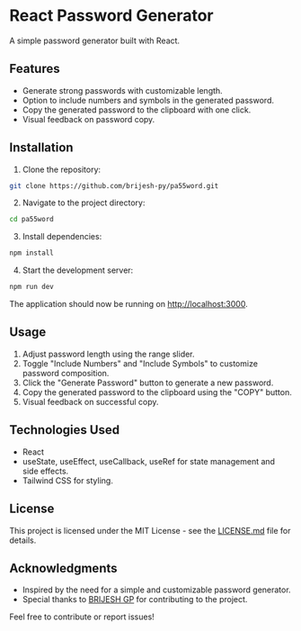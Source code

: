 # React Password Generator

A simple password generator built with React.

## Features

- Generate strong passwords with customizable length.
- Option to include numbers and symbols in the generated password.
- Copy the generated password to the clipboard with one click.
- Visual feedback on password copy.

## Installation

1. Clone the repository:

```bash
git clone https://github.com/brijesh-py/pa55word.git
```

2. Navigate to the project directory:

```bash
cd pa55word
```

3. Install dependencies:

```bash
npm install
```

4. Start the development server:

```bash
npm run dev
```

The application should now be running on [http://localhost:3000](http://localhost:3000).

## Usage

1. Adjust password length using the range slider.
2. Toggle "Include Numbers" and "Include Symbols" to customize password composition.
3. Click the "Generate Password" button to generate a new password.
4. Copy the generated password to the clipboard using the "COPY" button.
5. Visual feedback on successful copy.

## Technologies Used

- React
- useState, useEffect, useCallback, useRef for state management and side effects.
- Tailwind CSS for styling.

## License

This project is licensed under the MIT License - see the [LICENSE.md](LICENSE.md) file for details.

## Acknowledgments

- Inspired by the need for a simple and customizable password generator.
- Special thanks to [BRIJESH GP](https://github.com/brijesh-py) for contributing to the project.

Feel free to contribute or report issues!
